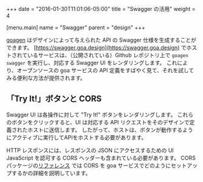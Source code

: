 +++
date = "2016-01-30T11:01:06-05:00"
title = "Swagger の活用"
weight = 4

[menu.main]
name = "Swagger"
parent = "design"
+++

[goagen](/implement/goagen) はデザインによって与えられた API の Swagger 仕様を生成することができます。
[https://swagger.goa.design](https://swagger.goa.design) でホストされているサービスは、（公開されている）Github レポジトリ上で `goagen swagger` を実行し、対応する Swagger UI をレンダリングします。
これにより、オープンソースの goa サービスの API 定義をすばやく見て、それを試してみる便利な方法が提供されます。

## 「Try It!」ボタンと CORS

Swagger UI は各操作に対して "Try It!" ボタンをレンダリングします。
これらのボタンをクリックすると、UI は対応する API リクエストをそのデザインで定義されたホストに送信します。
したがって、ホストは、ボタンが動作するようにアクティブに実行してAPIをホストする必要があります。

HTTP レスポンスには、レスポンスの JSON にアクセスするための UI JavaScript を認可する CORS ヘッダーも含まれている必要があります。
CORS パッケージの[リファレンス](/reference/goa/cors) では CORS を goa サービスでどのようにセットアップするかの詳細を説明しています。
